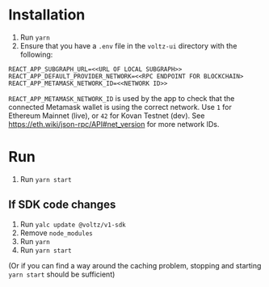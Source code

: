 # Installation

1. Run `yarn`
2. Ensure that you have a `.env` file in the `voltz-ui` directory with the following:

```
REACT_APP_SUBGRAPH_URL=<<URL OF LOCAL SUBGRAPH>>
REACT_APP_DEFAULT_PROVIDER_NETWORK=<<RPC ENDPOINT FOR BLOCKCHAIN>
REACT_APP_METAMASK_NETWORK_ID=<<NETWORK ID>>
```

`REACT_APP_METAMASK_NETWORK_ID` is used by the app to check that the connected Metamask wallet is using the correct network. Use `1` for Ethereum Mainnet (live), or `42` for Kovan Testnet (dev). See https://eth.wiki/json-rpc/API#net_version for more network IDs.

# Run

1. Run `yarn start`

## If SDK code changes

1. Run `yalc update @voltz/v1-sdk`
2. Remove `node_modules`
3. Run `yarn`
4. Run `yarn start`


(Or if you can find a way around the caching problem, stopping and starting `yarn start` should be sufficient)